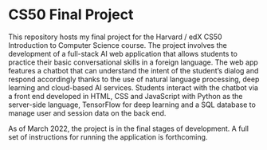 # CS50 Final Project
This repository hosts my final project for the Harvard / edX CS50 Introduction to Computer Science course. The project involves the development of a full-stack AI web application that allows students to practice their basic conversational skills in a foreign language. The web app features a chatbot that can understand the intent of the student’s dialog and respond accordingly thanks to the use of natural language processing, deep learning and cloud-based AI services. Students interact with the chatbot via a front end developed in HTML, CSS and JavaScript with Python as the server-side language, TensorFlow for deep learning and a SQL database to manage user and session data on the back end. 

As of March 2022, the project is in the final stages of development. A full set of instructions for running the application is forthcoming.

